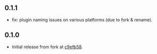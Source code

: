 ## 0.1.1
  - fix: plugin naming issues on various platforms (due to fork & rename).

## 0.1.0
  - Initial release from fork at [c9efb58](https://github.com/atsign-foundation/at_file_saver/commit/c0ea84007896c6014c72785a8bcde0e9c53dc804).